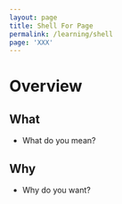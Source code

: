 ```yaml
---
layout: page
title: Shell For Page
permalink: /learning/shell
page: 'XXX'
---
```


# Overview
## What
- What do you mean?

## Why
- Why do you want?
